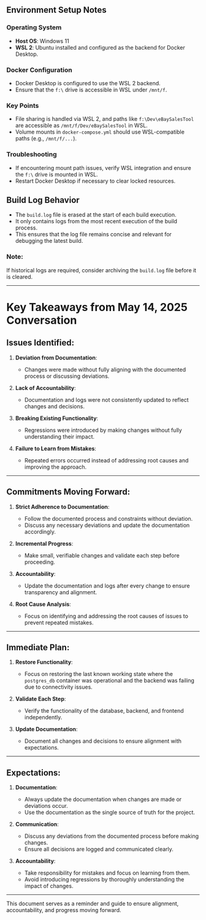 ## Environment Setup Notes

### Operating System
- **Host OS**: Windows 11
- **WSL 2**: Ubuntu installed and configured as the backend for Docker Desktop.

### Docker Configuration
- Docker Desktop is configured to use the WSL 2 backend.
- Ensure that the `f:\` drive is accessible in WSL under `/mnt/f`.

### Key Points
- File sharing is handled via WSL 2, and paths like `f:\Dev\eBaySalesTool` are accessible as `/mnt/f/Dev/eBaySalesTool` in WSL.
- Volume mounts in `docker-compose.yml` should use WSL-compatible paths (e.g., `/mnt/f/...`).

### Troubleshooting
- If encountering mount path issues, verify WSL integration and ensure the `f:\` drive is mounted in WSL.
- Restart Docker Desktop if necessary to clear locked resources.

## Build Log Behavior

- The `build.log` file is erased at the start of each build execution.
- It only contains logs from the most recent execution of the build process.
- This ensures that the log file remains concise and relevant for debugging the latest build.

### Note:
If historical logs are required, consider archiving the `build.log` file before it is cleared.

---

# Key Takeaways from May 14, 2025 Conversation

## Issues Identified:
1. **Deviation from Documentation**:
   - Changes were made without fully aligning with the documented process or discussing deviations.

2. **Lack of Accountability**:
   - Documentation and logs were not consistently updated to reflect changes and decisions.

3. **Breaking Existing Functionality**:
   - Regressions were introduced by making changes without fully understanding their impact.

4. **Failure to Learn from Mistakes**:
   - Repeated errors occurred instead of addressing root causes and improving the approach.

---

## Commitments Moving Forward:
1. **Strict Adherence to Documentation**:
   - Follow the documented process and constraints without deviation.
   - Discuss any necessary deviations and update the documentation accordingly.

2. **Incremental Progress**:
   - Make small, verifiable changes and validate each step before proceeding.

3. **Accountability**:
   - Update the documentation and logs after every change to ensure transparency and alignment.

4. **Root Cause Analysis**:
   - Focus on identifying and addressing the root causes of issues to prevent repeated mistakes.

---

## Immediate Plan:
1. **Restore Functionality**:
   - Focus on restoring the last known working state where the `postgres_db` container was operational and the backend was failing due to connectivity issues.

2. **Validate Each Step**:
   - Verify the functionality of the database, backend, and frontend independently.

3. **Update Documentation**:
   - Document all changes and decisions to ensure alignment with expectations.

---

## Expectations:
1. **Documentation**:
   - Always update the documentation when changes are made or deviations occur.
   - Use the documentation as the single source of truth for the project.

2. **Communication**:
   - Discuss any deviations from the documented process before making changes.
   - Ensure all decisions are logged and communicated clearly.

3. **Accountability**:
   - Take responsibility for mistakes and focus on learning from them.
   - Avoid introducing regressions by thoroughly understanding the impact of changes.

---

This document serves as a reminder and guide to ensure alignment, accountability, and progress moving forward.